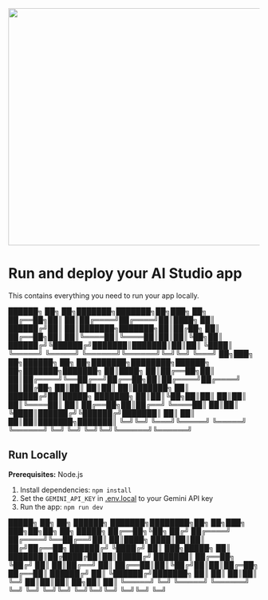 <div align="center">
<img width="1200" height="475" alt="GHBanner" src="https://yt3.ggpht.com/j1fJCUu4PGnqcUnUVqYd-0bZuu1feRm9AYkjeX1RMZWSLV64vgvQqyrRcBV0THaILCGji_MAz5_2=s1536-rw-nd-v1" />
</div>

# Run and deploy your AI Studio app

This contains everything you need to run your app locally.

██████╗ ██╗   ██╗███████╗███████╗██╗███╗   ██╗
██╔══██╗██║   ██║██╔════╝██╔════╝██║████╗  ██║ 
██████╔╝██║   ██║███████╗███████╗██║██╔██╗ ██║
██╔══██╗██║   ██║╚════██║╚════██║██║██║╚██╗██║
██████╔╝╚██████╔╝███████║███████║██║██║ ╚████║
╚═════╝  ╚═════╝ ╚══════╝╚══════╝╚═╝╚═╝  ╚═══╝
██╗███╗   ██╗██████╗ ██╗   ██╗███████╗████████╗██████╗ ██╗███████╗███████╗
██║████╗  ██║██╔══██╗██║   ██║██╔════╝╚══██╔══╝██╔══██╗██║██╔════╝██╔════╝
██║██╔██╗ ██║██║  ██║██║   ██║███████╗   ██║   ██████╔╝██║█████╗  ███████╗
██║██║╚██╗██║██║  ██║██║   ██║╚════██║   ██║   ██╔══██╗██║██╔══╝  ╚════██║
██║██║ ╚████║██████╔╝╚██████╔╝███████║   ██║   ██║  ██║██║███████╗███████║
╚═╝╚═╝  ╚═══╝╚═════╝  ╚═════╝ ╚══════╝   ╚═╝   ╚═╝  ╚═╝╚═╝╚══════╝╚══════╝
## Run Locally

**Prerequisites:**  Node.js


1. Install dependencies:
   `npm install`
2. Set the `GEMINI_API_KEY` in [.env.local](.env.local) to your Gemini API key
3. Run the app:
   `npm run dev`



█████╗ ██╗   ██╗     ██████╗ ███████╗████████╗██╗  ██╗███╗   ███╗██╗██╗  ██╗ █████╗ 
██╔══██╗╚██╗ ██╔╝    ██╔════╝ ██╔════╝╚══██╔══╝██║  ██║████╗ ████║██║██║ ██╔╝██╔══██╗
██████╔╝ ╚████╔╝     ██║  ███╗█████╗     ██║   ███████║██╔████╔██║██║█████╔╝ ███████║
██╔══██╗  ╚██╔╝      ██║   ██║██╔══╝     ██║   ██╔══██║██║╚██╔╝██║██║██╔═██╗ ██╔══██║
██████╔╝   ██║       ╚██████╔╝███████╗   ██║   ██║  ██║██║ ╚═╝ ██║██║██║  ██╗██║  ██║
╚═════╝    ╚═╝        ╚═════╝ ╚══════╝   ╚═╝   ╚═╝  ╚═╝╚═╝     ╚═╝╚═╝╚═╝  ╚═╝╚═╝  ╚═╝
